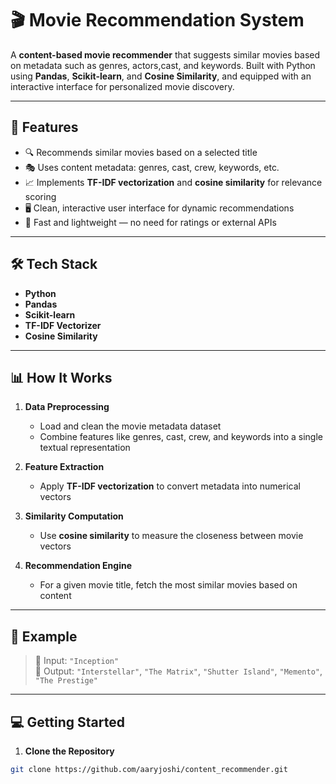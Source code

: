 # 🎬 Movie Recommendation System

A **content-based movie recommender** that suggests similar movies based on metadata such as genres, actors,cast, and keywords. Built with Python using **Pandas**, **Scikit-learn**, and **Cosine Similarity**, and equipped with an interactive interface for personalized movie discovery.

---

## 🚀 Features

- 🔍 Recommends similar movies based on a selected title
- 🎭 Uses content metadata: genres, cast, crew, keywords, etc.
- 📈 Implements **TF-IDF vectorization** and **cosine similarity** for relevance scoring
- 🖥️ Clean, interactive user interface for dynamic recommendations
- 🧠 Fast and lightweight — no need for ratings or external APIs

---

## 🛠 Tech Stack

- **Python**
- **Pandas**
- **Scikit-learn**
- **TF-IDF Vectorizer**
- **Cosine Similarity**

---

## 📊 How It Works

1. **Data Preprocessing**  
   - Load and clean the movie metadata dataset  
   - Combine features like genres, cast, crew, and keywords into a single textual representation  

2. **Feature Extraction**  
   - Apply **TF-IDF vectorization** to convert metadata into numerical vectors  

3. **Similarity Computation**  
   - Use **cosine similarity** to measure the closeness between movie vectors  

4. **Recommendation Engine**  
   - For a given movie title, fetch the most similar movies based on content  

---

## 📎 Example

> 🎥 Input: `"Inception"`  
> 🔁 Output: `"Interstellar"`, `"The Matrix"`, `"Shutter Island"`, `"Memento"`, `"The Prestige"`

---

## 💻 Getting Started

1. **Clone the Repository**  
```bash
git clone https://github.com/aaryjoshi/content_recommender.git
